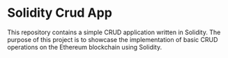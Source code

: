# Solidity Crud App



This repository contains a simple CRUD application written in Solidity. The purpose of this project is to showcase the implementation of basic CRUD operations on the Ethereum blockchain using Solidity.